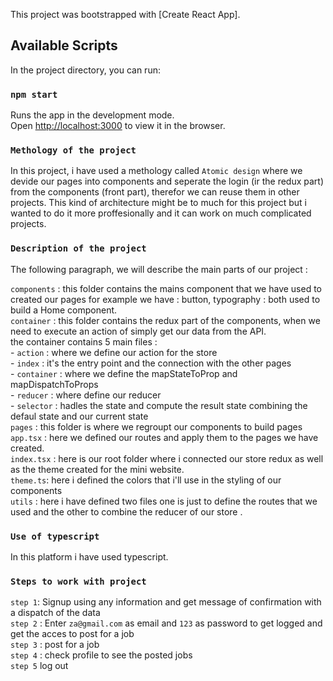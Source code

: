 This project was bootstrapped with [Create React App].

## Available Scripts

In the project directory, you can run:

### `npm start`

Runs the app in the development mode.<br />
Open [http://localhost:3000](http://localhost:3000) to view it in the browser.

### `Methology of the project`

In this project, i have used a methology called `Atomic design` where we devide our pages into components
and seperate the login (ir the redux part) from the components (front part), therefor we can reuse them in other projects.
This kind of architecture might be to much for this project but i wanted to do it more proffesionally and it can work on much complicated projects.

### `Description of the project`

The following paragraph, we will describe the main parts of our project :

`components` : this folder contains the mains component that we have used to created our pages for example we have : button, typography : both used to build a Home component.<br />
`container` : this folder contains the redux part of the components, when we need to execute an action of simply get our data from the API.<br />
the container contains 5 main files :<br /> - `action` : where we define our action for the store<br /> - `index` : it's the entry point and the connection with the other pages <br /> - `container` : where we define the mapStateToProp and mapDispatchToProps <br /> - `reducer` : where define our reducer <br /> - `selector` : hadles the state and compute the result state combining the defaul state and our current state<br />
`pages` : this folder is where we regroupt our components to build pages<br />
`app.tsx` : here we defined our routes and apply them to the pages we have created.<br />
`index.tsx` : here is our root folder where i connected our store redux as well as the theme created for the mini website.<br />
`theme.ts`: here i defined the colors that i'll use in the styling of our components<br />
`utils` : here i have defined two files one is just to define the routes that we used and the other to combine the reducer of our store .<br />

### `Use of typescript`

In this platform i have used typescript.

### `Steps to work with project`

`step 1`: Signup using any information and get message of confirmation with a dispatch of the data<br />
`step 2` : Enter `za@gmail.com` as email and `123` as password to get logged and get the acces to post for a job<br />
`step 3` : post for a job<br />
`step 4` : check profile to see the posted jobs<br />
`step 5` log out<br />
